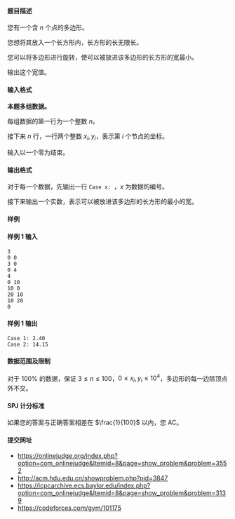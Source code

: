 #### 题目描述
您有一个含 $n$ 个点的多边形。

您想将其放入一个长方形内，长方形的长无限长。

您可以将多边形进行旋转，使可以被放进该多边形的长方形的宽最小。

输出这个宽值。
#### 输入格式
**本题多组数据。**

每组数据的第一行为一个整数 $n$。

接下来 $n$ 行，一行两个整数 $x_i,y_i$，表示第 $i$ 个节点的坐标。

输入以一个零为结束。
#### 输出格式
对于每一个数据，先输出一行 `Case x: `，$x$ 为数据的编号。

接下来输出一个实数，表示可以被放进该多边形的长方形的最小的宽。
#### 样例
#### 样例 1 输入
```
3
0 0
3 0
0 4
4
0 10
10 0
20 10
10 20
0
```
#### 样例 1 输出
```
Case 1: 2.40
Case 2: 14.15
```
#### 数据范围及限制
对于 $100\%$ 的数据，保证 $3\le n\le 100$，$0\le x_i,y_i\le 10^4$，多边形的每一边除顶点外不交。
#### SPJ 计分标准
如果您的答案与正确答案相差在 $\frac{1}{100}$ 以内，您 AC。
#### 提交网址
- https://onlinejudge.org/index.php?option=com_onlinejudge&Itemid=8&page=show_problem&problem=3552
- http://acm.hdu.edu.cn/showproblem.php?pid=3847
- https://icpcarchive.ecs.baylor.edu/index.php?option=com_onlinejudge&Itemid=8&page=show_problem&problem=3139
- https://codeforces.com/gym/101175

